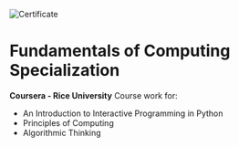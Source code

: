 ![Certificate](http://i.imgur.com/KCZHc0C.png)

# Fundamentals of Computing Specialization
**Coursera - Rice University**
Course work for:
* An Introduction to Interactive Programming in Python
* Principles of Computing
* Algorithmic Thinking
